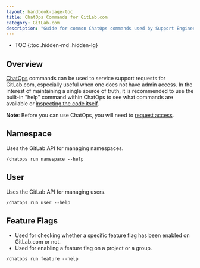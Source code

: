 ```yaml
---
layout: handbook-page-toc
title: ChatOps Commands for GitLab.com
category: GitLab.com
description: "Guide for common ChatOps commands used by Support Engineering"
---
```


- TOC
{:toc .hidden-md .hidden-lg}

## Overview

[ChatOps](https://gitlab.com/gitlab-com/chatops/) commands can be used to service support requests for GitLab.com, especially useful when one does not have admin access. In the interest of maintaining a single source of truth, it is recommended to use the built-in "help" command within ChatOps to see what commands are available or [inspecting the code itself](https://gitlab.com/gitlab-com/chatops).

**Note**: Before you can use ChatOps, you will need to [request access](https://docs.gitlab.com/ee/development/chatops_on_gitlabcom.html#requesting-access).

## Namespace

Uses the GitLab API for managing namespaces.

`/chatops run namespace --help`

## User

Uses the GitLab API for managing users.

`/chatops run user --help`

## Feature Flags

- Used for checking whether a specific feature flag has been enabled on GitLab.com or not.
- Used for enabling a feature flag on a project or a group.

`/chatops run feature --help`
